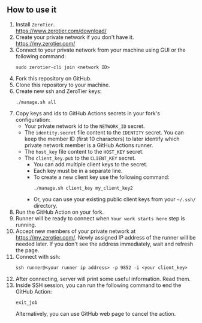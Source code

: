 
## How to use it

1. Install `ZeroTier`. \
   https://www.zerotier.com/download/
1. Create your private network if you don't have it. \
   https://my.zerotier.com/
1. Connect to your private network from your machine using GUI or the following command:
   ```
   sudo zerotier-cli join <network ID>
   ```
1. Fork this repository on GitHub.
1. Clone this repository to your machine.
1. Create new ssh and ZeroTier keys:
   ```
   ./manage.sh all
   ```
1. Copy keys and ids to GitHub Actions secrets in your fork's configuration:
   * Your private network id to the `NETWORK_ID` secret.
   * The `identity.secret` file content to the `IDENTITY` secret.
     You can keep the member ID (first 10 characters) to later identify which private network member is a GitHub Actions runner.
   * The `host_key` file content to the `HOST_KEY` secret.
   * The `client_key.pub` to the `CLIENT_KEY` secret.
     * You can add multiple client keys to the secret.
     * Each key must be in a separate line.
     * To create a new client key use the following command:
       ```
       ./manage.sh client_key my_client_key2
       ```
     * Or, you can use your existing public client keys from your `~/.ssh/` directory.
1. Run the GitHub Action on your fork.
1. Runner will be ready to connect when `Your work starts here` step is running.
1. Accept new members of your private network at https://my.zerotier.com/. Newly assigned IP address of the runner will be needed later. If you don't see the address immediately, wait and refresh the page.
1. Connect with ssh:
   ```
   ssh runner@<your runner ip address> -p 9852 -i <your client_key>
   ```
1. After connecting, server will print some useful information. Read them.
1. Inside SSH session, you can run the following command to end the GitHub Action:
   ```
   exit_job
   ```
   Alternatively, you can use GitHub web page to cancel the action.